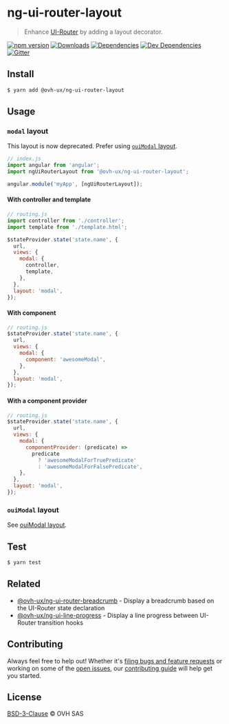 # ng-ui-router-layout

> Enhance [UI-Router](https://ui-router.github.io/ng1/) by adding a layout decorator.

[![npm version](https://badgen.net/npm/v/@ovh-ux/ng-ui-router-layout)](https://www.npmjs.com/package/@ovh-ux/ng-ui-router-layout) [![Downloads](https://badgen.net/npm/dt/@ovh-ux/ng-ui-router-layout)](https://npmjs.com/package/@ovh-ux/ng-ui-router-layout) [![Dependencies](https://badgen.net/david/dep/ovh/manager/packages/components/ng-ui-router-layout)](https://npmjs.com/package/@ovh-ux/ng-ui-router-layout?activeTab=dependencies) [![Dev Dependencies](https://badgen.net/david/dev/ovh/manager/packages/components/ng-ui-router-layout)](https://npmjs.com/package/@ovh-ux/ng-ui-router-layout?activeTab=dependencies) [![Gitter](https://badgen.net/badge/gitter/ovh-ux/blue?icon=gitter)](https://gitter.im/ovh/ux)

## Install

```sh
$ yarn add @ovh-ux/ng-ui-router-layout
```
## Usage

### `modal` layout

This layout is now deprecated. Prefer using [`ouiModal` layout](ovh/manager/tree/master/packages/components/ng-ui-router-layout/src/oui-modal/README.md).

```js
// index.js
import angular from 'angular';
import ngUiRouterLayout from '@ovh-ux/ng-ui-router-layout';

angular.module('myApp', [ngUiRouterLayout]);
```

#### With controller and template

```js
// routing.js
import controller from './controller';
import template from './template.html';

$stateProvider.state('state.name', {
  url,
  views: {
    modal: {
      controller,
      template,
    },
  },
  layout: 'modal',
});
```

#### With component

```js
// routing.js
$stateProvider.state('state.name', {
  url,
  views: {
    modal: {
      component: 'awesomeModal',
    },
  },
  layout: 'modal',
});
```

#### With a component provider

```js
// routing.js
$stateProvider.state('state.name', {
  url,
  views: {
    modal: {
      componentProvider: (predicate) =>
        predicate
          ? 'awesomeModalForTruePredicate'
          : 'awesomeModalForFalsePredicate',
    },
  },
  layout: 'modal',
});
```

### `ouiModal` layout

See [ouiModal layout](src/oui-modal/README.md).


## Test

```sh
$ yarn test
```

## Related

- [@ovh-ux/ng-ui-router-breadcrumb](https://github.com/ovh/manager/tree/master/packages/components/ng-ui-router-breadcrumb) - Display a breadcrumb based on the UI-Router state declaration
- [@ovh-ux/ng-ui-line-progress](https://github.com/ovh/manager/tree/master/packages/components/ng-ui-router-line-progress) - Display a line progress between UI-Router transition hooks

## Contributing

Always feel free to help out! Whether it's [filing bugs and feature requests](https://github.com/ovh/manager/issues/new) or working on some of the [open issues](https://github.com/ovh/manager/issues), our [contributing guide](https://github.com/ovh/manager/blob/master/CONTRIBUTING.md) will help get you started.

## License

[BSD-3-Clause](LICENSE) © OVH SAS
